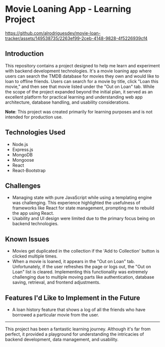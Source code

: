 # Movie Loaning App - Learning Project

https://github.com/alrodriguesdev/movie-loan-tracker/assets/149538735/2263ef99-2ceb-4148-9828-4f5226939cf4


## Introduction

This repository contains a project designed to help me learn and experiment with backend development technologies. It's a movie loaning app where users can search the TMDB database for movies they own and would like to loan to offline friends. Users can search for a movie by title, click "Loan this movie," and then see that movie listed under the "Out on Loan" tab. While the scope of the project expanded beyond the initial plan, it served as an excellent platform for practical learning and understanding web app architecture, database handling, and usability considerations.

**Note**: This project was created primarily for learning purposes and is not intended for production use.

## Technologies Used

- Node.js
- Express.js
- MongoDB
- Mongoose
- React
- React-Bootstrap

## Challenges

- Managing state with pure JavaScript while using a templating engine was challenging. This experience highlighted the usefulness of frameworks like React for state management, prompting me to rebuild the app using React.
- Usability and UI design were limited due to the primary focus being on backend technologies.

## Known Issues

- Movies get duplicated in the collection if the 'Add to Collection' button is clicked multiple times.
- When a movie is loaned, it appears in the "Out on Loan" tab. Unfortunately, if the user refreshes the page or logs out, the "Out on Loan" list is cleared. Implementing this functionality was extremely challenging due to multiple moving parts like authentication, database saving, retrieval, and frontend adjustments.

## Features I'd Like to Implement in the Future

- A loan history feature that shows a log of all the friends who have borrowed a particular movie from the user.

---

This project has been a fantastic learning journey. Although it's far from perfect, it provided a playground for understanding the intricacies of backend development, data management, and usability.
